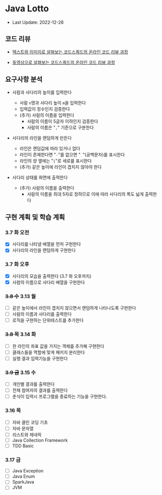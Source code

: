 # Java Lotto

- Last Update: 2022-12-28

## 코드 리뷰

* [텍스트와 이미지로 살펴보는 코드스쿼드의 온라인 코드 리뷰 과정](https://github.com/code-squad/codesquad-docs/blob/master/codereview/README.md)

* [동영상으로 살펴보는 코드스쿼드의 온라인 코드 리뷰 과정](https://youtube.com/watch?v=lFinZfu3QO0&si=EnSIkaIECMiOmarE)

## 요구사항 분석

- 사람과 사다리의 높이를 입력한다
    - 사람 `n`명과 사다리 높이 `m`을 입력한다
    - 입력값이 정수인지 검증한다
    - (추가) 사람의 이름을 입력한다
        - 사람의 이름이 5글자 이하인지 검증한다
        - 사람의 이름은 "`,`" 기준으로 구분한다

- 사다리의 라인을 랜덤하게 만든다
    - 라인은 랜덤값에 따라 있거나 없다
    - 라인이 존재한다면 "`-`"를 없으면 "` `"(공백문자)를 표시한다
    - 라인의 양 옆에는 "`|`"로 세로를 표시한다
    - (추가) 같은 높이에 라인이 겹치지 않아야 한다
- 사다리 상태를 화면에 출력한다
    - (추가) 사람의 이름을 출력한다
        - 사람의 이름을 최대 5자로 정하므로 이에 따라 사다리의 폭도 넓게 출력한다

## 구현 계획 및 학습 계획
### 3.7 화 오전
-[x] 사다리를 나타낼 배열을 먼저 구현한다
-[x] 사다리의 라인을 랜덤하게 구현한다
### 3.7 화 오후
-[x] 사다리의 모습을 출력한다 (3.7 화 오후까지)
-[x] 사람의 이름으로 사다리 배열을 구현한다
### ~~3.8 수~~ 3.13 월
-[ ] 같은 높이에서 라인이 겹치지 않으면서 랜덤하게 나타나도록 구현한다
-[ ] 사람의 이름과 사다리를 출력한다
-[ ] 로직을 구현하는 단위테스트를 추가한다
### ~~3.8 목~~ 3.14 화
-[ ] 한 라인의 좌표 값을 가지는 객체를 추가해 구현한다
-[ ] 클래스들을 역할에 맞게 패키지 분리한다
-[ ] 실행 결과 입력기능을 구현한다
### ~~3.9 금~~ 3.15 수
-[ ] 개인별 결과를 출력한다
-[ ] 전체 참여자의 결과를 출력한다
-[ ] 춘식이 입력시 프로그램을 종료하는 기능을 구현한다.
### 3.16 목
-[ ] 자바 클린 코딩 기초
-[ ] 자바 문자열
-[ ] 리스트와 제네릭
-[ ] Java Collection Framework
-[ ] TDD Basic
### 3.17 금
-[ ] Java Exception
-[ ] Java Enum
-[ ] SparkJava
-[ ] JVM